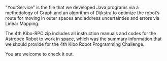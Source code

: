 "YourService" is the file that we developed Java programs via a methodology of Graph and an algorithm of Dijkstra to optimize the robot’s route for moving in
outer spaces and address uncertainties and errors via Linear Mapping. 

The 4th Kibo-RPC.zip includes all instruction manuals and codes for the Astrobee Robot to work in space, which was the summary information that we should provide for the 4th Kibo Robot Programming Challenge.

You are welcome to check it out.
